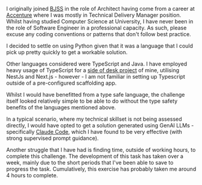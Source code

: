 I originally joined [BJSS]() in the role of Architect having come from a career at [Accenture]() where I was mostly in Technical Delivery Manager position. Whilst having studied Computer Science at University, I have never been in the role of Software Engineer in a professional capacity. As such, please excuse any coding conventions or patterns that don't follow best practice. 

I decided to settle on using Python given that it was a language that I could pick up pretty quickly to get a workable solution. 

Other languages considered were TypeScript and Java. I have employed heavy usage of TypeScript for a [side of desk project](https://www.golfchamps.net) of mine, utilising NestJs and Next.js - however - I am not familiar in setting up Typescript outside of a pre-configured scaffolding app. 

Whilst I would have benefitted from a type safe language, the challenge itself looked relatively simple  to be able to do without the type safety benefits of the languages mentioned above. 

In a typical scenario, where my technical skillset is not being assessed directly, I would have opted to get a solution generated using GenAI LLMs - specifically [Claude Code](https://www.anthropic.com/claude-code), which I have found to be very effective (with strong supervised prompt guidance). 

Another struggle that I have had is finding time, outside of working hours, to complete this challenge. The development of this task has taken over a week, mainly due to the short periods that I've been able to save to progress the task. Cumulatively, this exercise has probably taken me around 4 hours to complete. 

